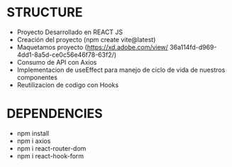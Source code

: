 # STRUCTURE 

- Proyecto Desarrollado en REACT JS
- Creación del proyecto (npm create vite@latest)
- Maquetamos proyecto (https://xd.adobe.com/view/ 36a114fd-d969-4dd1-8a5d-ce0c56e46f78-63f2/)
- Consumo de API con Axios
- Implementacion de useEffect para manejo de ciclo de vida de nuestros componentes
- Reutilizacion de codigo con Hooks

# DEPENDENCIES

* npm install
* npm i axios
* npm i react-router-dom
* npm i react-hook-form